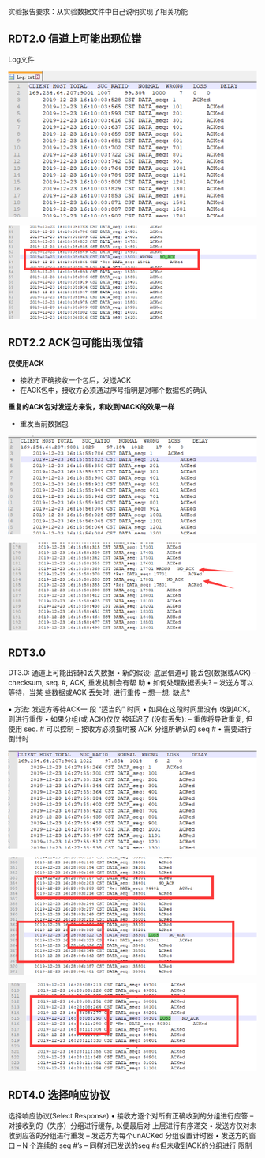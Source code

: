  实验报告要求：从实验数据文件中自己说明实现了相关功能



## RDT2.0 信道上可能出现位错

Log文件

![image-20191223161125937](README.assets/image-20191223161125937.png)

![image-20191223161205249](README.assets/image-20191223161205249.png)



## RDT2.2 ACK包可能出现位错

**仅使用ACK**

+ 接收方正确接收一个包后，发送ACK
+ 在ACK包中，接收方必须通过序号指明是对哪个数据包的确认

**重复的ACK包对发送方来说，和收到NACK的效果一样**

+ 重发当前数据包

![image-20191223161704766](README.assets/image-20191223161704766.png)

![image-20191223161726125](README.assets/image-20191223161726125.png)



## RDT3.0

DT3.0: 通道上可能出错和丢失数据
• 新的假设: 底层信道可
能丢包(数据或ACK)
– checksum, seq. #, 
ACK, 重发机制会有帮
助
• 如何处理数据丢失?
– 发送方可以等待，当某
些数据或ACK 丢失时, 
进行重传
– 想一想: 缺点?

• 方法: 发送方等待ACK一
段 “适当的” 时间
• 如果在这段时间里没有
收到ACK，则进行重传
• 如果分组(或 ACK)仅仅
被延迟了 (没有丢失):
– 重传将导致重复, 但使用
seq. # 可以控制
– 接收方必须指明被 ACK
分组所确认的 seq #
• 需要进行倒计时



![image-20191223163114136](README.assets/image-20191223163114136.png)



![image-20191223163146617](README.assets/image-20191223163146617.png)

![image-20191223163228958](README.assets/image-20191223163228958.png)

## RDT4.0 选择响应协议

选择响应协议(Select Response)
• 接收方逐个对所有正确收到的分组进行应答
– 对接收到的（失序）分组进行缓存, 以便最后对
上层进行有序递交
• 发送方仅对未收到应答的分组进行重发
– 发送方为每个unACKed 分组设置计时器
• 发送方的窗口
– N 个连续的 seq #’s
– 同样对已发送的seq #s但未收到ACK的分组进行
限制